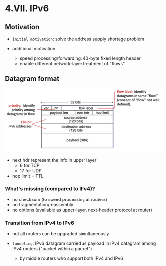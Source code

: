 # 4.VII. IPv6

## Motivation

* `initial motivation`: solve the address supply shortage problem

* additional motivation:
    * speed processing/forwarding: 40-byte fixed length header
    * enable different network-layer treatment of "flows"

## Datagram format

<img src="imgs/IPv6_datagram_format.png">

* next hdr represent the info in upper layer
    * 6 for TCP
    * 17 for UDP
* hop limit = TTL


### What's missing (compared to IPv4)?

* no checksum (to speed processing at routers)
* no fragmentation/reassembly
* no options (available as upper-layer, next-header protocol at router)


### Transition from IPv4 to IPv6

* not all routers can be upgraded simultaneously

* `tunneling`: IPv6 datagram carried as payload in IPv4 datagram among IPv4 routers ("packet within a packet")
    * by middle routers who support both IPv4 and IPv6